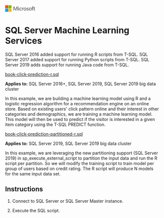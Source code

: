 ![](./media/solutions-microsoft-logo-small.png)
# SQL Server Machine Learning Services

SQL Server 2016 added support for running R scripts from T-SQL. SQL Server 2017 added support for running Python scripts from T-SQL. SQL Server 2019 adds support for running Java code from T-SQL.

[book-click-prediction-r.sql](book-click-prediction-r.sql/)

**Applies to:** SQL Server 2016+, SQL Server 2019, SQL Server 2019 big data cluster

In this example, we are building a machine learning model using R and a logistic regression algorithm for a recommendation engine on an online store. Based on existing users' click pattern online and their interest in other categories and demographics, we are training a machine learning model. This model will then be used to predict if the visitor is interested in a given item category using the T-SQL PREDICT function.

[book-click-prediction-partitioned-r.sql](book-click-prediction-partitioned-r.sql/)

**Applies to:** SQL Server 2019, SQL Server 2019 big data cluster

In this example, we are leveraging the new partitioning support (SQL Server 2019) in sp_execute_external_script to partition the input data and run the R script per partition. So we will modify the training script to train model per group of users based on credit rating. The R script will produce N models for the same input data set.

## Instructions

1. Connect to SQL Server or SQL Server Master instance.

1. Execute the SQL script.
